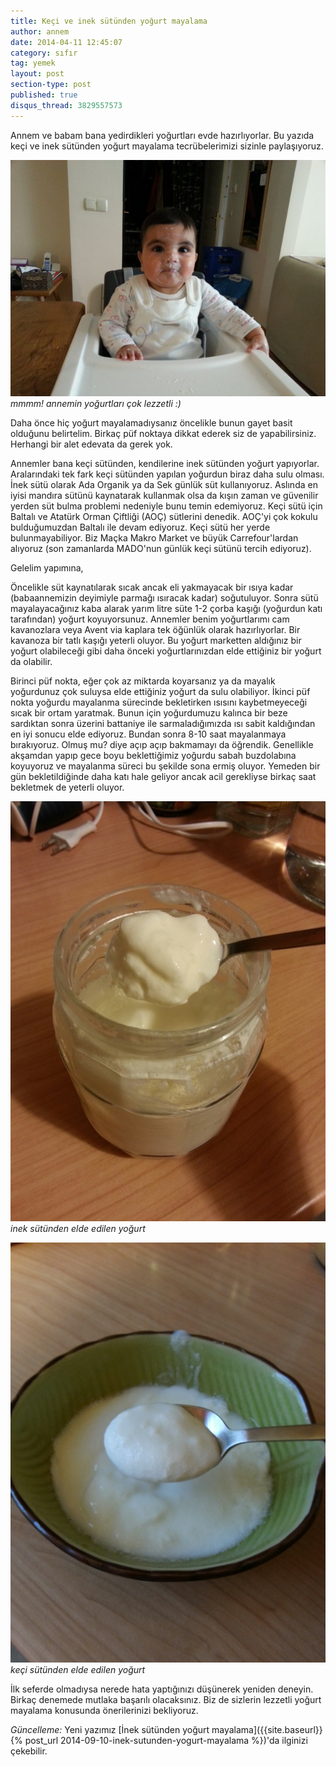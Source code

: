 ```yaml
---
title: Keçi ve inek sütünden yoğurt mayalama
author: annem
date: 2014-04-11 12:45:07
category: sıfır
tag: yemek
layout: post
section-type: post
published: true
disqus_thread: 3829557573
---
```


Annem ve babam bana yedirdikleri yoğurtları evde hazırlıyorlar. Bu yazıda keçi ve inek sütünden yoğurt mayalama tecrübelerimizi sizinle paylaşıyoruz.

![mmmm! annemin yoğurtları çok lezzetli :)](/img/posts/yogurt_yedim.jpg)
*mmmm! annemin yoğurtları çok lezzetli :)*

Daha önce hiç yoğurt mayalamadıysanız öncelikle bunun gayet basit olduğunu belirtelim. Birkaç püf noktaya dikkat ederek siz de yapabilirsiniz. Herhangi bir alet edevata da gerek yok.

Annemler bana keçi sütünden, kendilerine inek sütünden yoğurt yapıyorlar. Aralarındaki tek fark keçi sütünden yapılan yoğurdun biraz daha sulu olması. İnek sütü olarak Ada Organik ya da Sek günlük süt kullanıyoruz. Aslında en iyisi mandıra sütünü kaynatarak kullanmak olsa da kışın zaman ve güvenilir yerden süt bulma problemi nedeniyle bunu temin edemiyoruz. Keçi sütü için Baltalı ve Atatürk Orman Çiftliği (AOÇ) sütlerini denedik. AOÇ'yi çok kokulu bulduğumuzdan Baltalı ile devam ediyoruz. Keçi sütü her yerde bulunmayabiliyor. Biz Maçka Makro Market ve büyük Carrefour'lardan alıyoruz (son zamanlarda MADO'nun günlük keçi sütünü tercih ediyoruz).

Gelelim yapımına,

Öncelikle süt kaynatılarak sıcak ancak eli yakmayacak bir ısıya kadar (babaannemizin deyimiyle parmağı ısıracak kadar) soğutuluyor. Sonra sütü mayalayacağınız kaba alarak yarım litre süte 1-2 çorba kaşığı (yoğurdun katı tarafından) yoğurt koyuyorsunuz. Annemler benim yoğurtlarımı cam kavanozlara veya Avent via kaplara tek öğünlük olarak hazırlıyorlar. Bir kavanoza bir tatlı kaşığı yeterli oluyor. Bu yoğurt marketten aldığınız bir yoğurt olabileceği gibi daha önceki yoğurtlarınızdan elde ettiğiniz bir yoğurt da olabilir.

Birinci püf nokta, eğer çok az miktarda koyarsanız ya da mayalık yoğurdunuz çok suluysa elde ettiğiniz yoğurt da sulu olabiliyor. İkinci püf nokta yoğurdu mayalanma sürecinde bekletirken ısısını kaybetmeyeceği sıcak bir ortam yaratmak. Bunun için yoğurdumuzu kalınca bir beze sardıktan sonra üzerini battaniye ile sarmaladığımızda ısı sabit kaldığından en iyi sonucu elde ediyoruz. Bundan sonra 8-10 saat mayalanmaya bırakıyoruz. Olmuş mu? diye açıp açıp bakmamayı da öğrendik. Genellikle akşamdan yapıp gece boyu beklettiğimiz yoğurdu sabah buzdolabına koyuyoruz ve mayalanma süreci bu şekilde sona ermiş oluyor. Yemeden bir gün bekletildiğinde daha katı hale geliyor ancak acil gerekliyse birkaç saat bekletmek de yeterli oluyor.

![inek sütünden elde edilen yoğurt](/img/posts/inek-sutunden-yogurt.htm.jpg)
*inek sütünden elde edilen yoğurt*

![keçi sütünden elde edilen yoğurt](/img/posts/keci.jpg)
*keçi sütünden elde edilen yoğurt*

İlk seferde olmadıysa nerede hata yaptığınızı düşünerek yeniden deneyin. Birkaç denemede mutlaka başarılı olacaksınız. Biz de sizlerin lezzetli yoğurt mayalama konusunda önerilerinizi bekliyoruz.

*Güncelleme:* Yeni yazımız [İnek sütünden yoğurt mayalama]({{site.baseurl}} {% post_url 2014-09-10-inek-sutunden-yogurt-mayalama %})'da ilginizi çekebilir.
